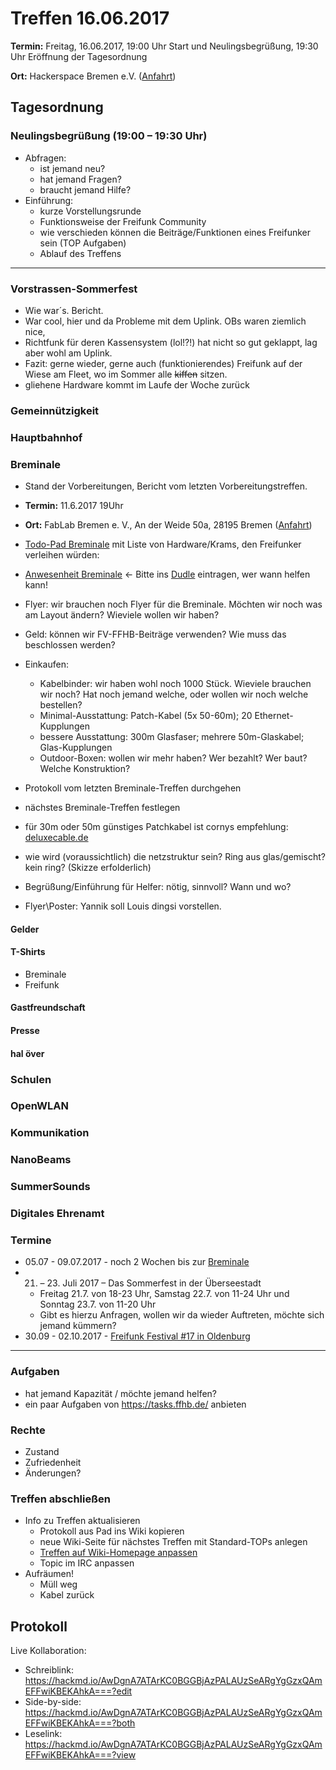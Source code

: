 # Treffen 16.06.2017

**Termin:** Freitag, 16.06.2017, 19:00 Uhr Start und Neulingsbegrüßung, 19:30 Uhr Eröffnung der Tagesordnung

**Ort:** Hackerspace Bremen e.V. ([Anfahrt](https://www.hackerspace-bremen.de/anfahrt/))

## Tagesordnung
### Neulingsbegrüßung (19:00 – 19:30 Uhr)
- Abfragen:
    - ist jemand neu?
    - hat jemand Fragen?
    - braucht jemand Hilfe?
- Einführung:
    - kurze Vorstellungsrunde
    - Funktionsweise der Freifunk Community
    - wie verschieden können die Beiträge/Funktionen eines Freifunker sein (TOP Aufgaben)
    - Ablauf des Treffens

---
### Vorstrassen-Sommerfest
* Wie war´s. Bericht.
* War cool, hier und da Probleme mit dem Uplink. OBs waren ziemlich nice, 
* Richtfunk für deren Kassensystem (lol!?!) hat nicht so gut geklappt, lag aber wohl am Uplink.
* Fazit: gerne wieder, gerne auch (funktionierendes) Freifunk auf der Wiese am Fleet, wo im Sommer alle ~~kiffen~~ sitzen.
* gliehene Hardware kommt im Laufe der Woche zurück

### Gemeinnützigkeit

### Hauptbahnhof

### Breminale
* Stand der Vorbereitungen, Bericht vom letzten Vorbereitungstreffen.
 * **Termin:** 11.6.2017 19Uhr 
 * **Ort:** FabLab Bremen e. V., An der Weide 50a, 28195 Bremen ([Anfahrt](http://wp12301950.server-he.de/wordpress/das-fablab/wegbeschreibung/))

* [Todo-Pad Breminale](https://pads.hackerspace-bremen.de/p/ffhb-breminale-2017) mit Liste von Hardware/Krams, den Freifunker verleihen würden: 
* [Anwesenheit Breminale](https://dudle.hackerspace-bremen.de/FFHB-Breminale-2017-Anwesenheit) <- Bitte ins [Dudle](https://dudle.hackerspace-bremen.de/FFHB-Breminale-2017-Anwesenheit) eintragen, wer wann helfen kann!
* Flyer: wir brauchen noch Flyer für die Breminale. Möchten wir noch was am Layout ändern? Wieviele wollen wir haben?
* Geld: können wir FV-FFHB-Beiträge verwenden? Wie muss das beschlossen werden?
* Einkaufen:
  * Kabelbinder: wir haben wohl noch 1000 Stück. Wieviele brauchen wir noch? Hat noch jemand welche, oder wollen wir noch welche bestellen?
  * Minimal-Ausstattung: Patch-Kabel (5x 50-60m); 20 Ethernet-Kupplungen
  * bessere Ausstattung: 300m Glasfaser; mehrere 50m-Glaskabel; Glas-Kupplungen
  * Outdoor-Boxen: wollen wir mehr haben? Wer bezahlt? Wer baut? Welche Konstruktion?
* Protokoll vom letzten Breminale-Treffen durchgehen
* nächstes Breminale-Treffen festlegen
* für 30m oder 50m günstiges Patchkabel ist cornys empfehlung: [deluxecable.de](https://www.deluxecable.de/netzwerk-twisted-pair/patchkabel-netzwerkkabel/patchkabel-cat-7/cat-7-s-ftp-lsoh-schwarz/)
* wie wird (voraussichtlich) die netzstruktur sein? Ring aus glas/gemischt? kein ring? (Skizze erfolderlich)
* Begrüßung/Einführung für Helfer: nötig, sinnvoll? Wann und wo?
* Flyer\Poster: Yannik soll Louis dingsi vorstellen.

#### Gelder

#### T-Shirts
- Breminale
- Freifunk

#### Gastfreundschaft

#### Presse

#### hal över

### Schulen

### OpenWLAN

### Kommunikation

### NanoBeams

### SummerSounds

### Digitales Ehrenamt

### Termine
- 05.07 - 09.07.2017 - noch 2 Wochen bis zur [Breminale](/Events/Breminale/2017/Alles)
- 21. – 23. Juli 2017 – Das Sommerfest in der Überseestadt
  - Freitag 21.7. von 18-23 Uhr, Samstag 22.7. von 11-24 Uhr und Sonntag 23.7. von 11-20 Uhr
  -   Gibt es hierzu Anfragen, wollen wir da wieder Auftreten, möchte sich jemand kümmern?
- 30.09 - 02.10.2017 - [Freifunk Festival #17 in Oldenburg]( https://ffnw.de/freifunk-festival-17-30-9-02-10-in-oldenburg/#more-2833)

---

### Aufgaben
- hat jemand Kapazität / möchte jemand helfen?
- ein paar Aufgaben von https://tasks.ffhb.de/ anbieten

### Rechte
- Zustand
- Zufriedenheit
- Änderungen?

### Treffen abschließen
- Info zu Treffen aktualisieren
  - Protokoll aus Pad ins Wiki kopieren
  - neue Wiki-Seite für nächstes Treffen mit Standard-TOPs anlegen
  - [Treffen auf Wiki-Homepage anpassen](Home)
  - Topic im IRC anpassen
- Aufräumen!
  - Müll weg
  - Kabel zurück

## Protokoll
Live Kollaboration:
- Schreiblink: https://hackmd.io/AwDgnA7ATArKC0BGGBjAzPALAUzSeARgYgGzxQAmEFFwiKBEKAhkA===?edit
- Side-by-side: https://hackmd.io/AwDgnA7ATArKC0BGGBjAzPALAUzSeARgYgGzxQAmEFFwiKBEKAhkA===?both
- Leselink: https://hackmd.io/AwDgnA7ATArKC0BGGBjAzPALAUzSeARgYgGzxQAmEFFwiKBEKAhkA===?view